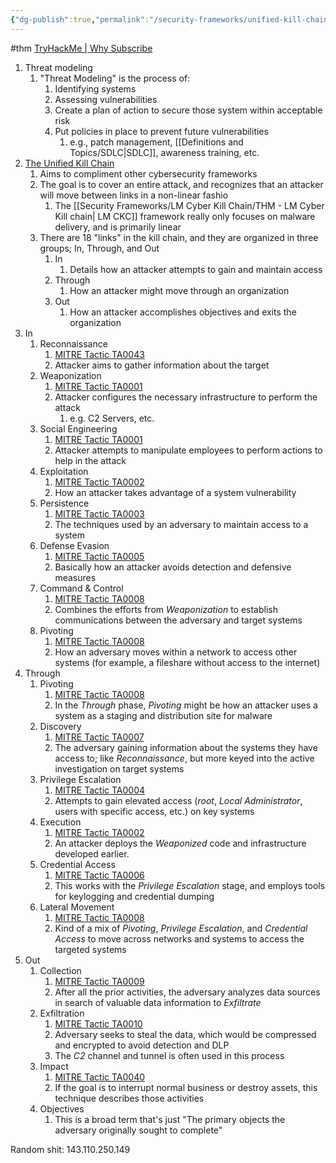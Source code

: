 ```yaml
---
{"dg-publish":true,"permalink":"/security-frameworks/unified-kill-chain/thm-unified-kill-chain/","noteIcon":""}
---
```


#thm 
[TryHackMe | Why Subscribe](https://tryhackme.com/room/unifiedkillchain)

1. Threat modeling
	1. "Threat Modeling" is the process of:
		1. Identifying systems
		2. Assessing vulnerabilities
		3. Create a plan of action to secure those system within acceptable risk
		4. Put policies in place to prevent future vulnerabilities
			1. e.g., patch management, [[Definitions and Topics/SDLC\|SDLC]], awareness training, etc.
2. [The Unified Kill Chain](https://www.unifiedkillchain.com/)
	1. Aims to compliment other cybersecurity frameworks
	2. The goal is to cover an entire attack, and recognizes that an attacker will move between links in a non-linear fashio
		1. The [[Security Frameworks/LM Cyber Kill Chain/THM - LM Cyber Kill chain\| LM CKC]] framework really only focuses on malware delivery, and is primarily linear
	3. There are 18 "links" in the kill chain, and they are organized in three groups; In, Through, and Out
		1. In
			1. Details how an attacker attempts to gain and maintain access
		2. Through
			1. How an attacker might move through an organization
		3. Out
			1. How an attacker accomplishes objectives and exits the organization
3. In
	1. Reconnaissance
		1. [MITRE Tactic TA0043](https://attack.mitre.org/tactics/TA0043/)
		2. Attacker aims to gather information about the target
	2. Weaponization
		1. [MITRE Tactic TA0001](https://attack.mitre.org/tactics/TA0001/)
		2. Attacker configures the necessary infrastructure to perform the attack
			1. e.g. C2 Servers, etc.
	3. Social Engineering
		1. [MITRE Tactic TA0001](https://attack.mitre.org/tactics/TA0001/)
		2. Attacker attempts to manipulate employees to perform actions to help in the attack
	4. Exploitation
		1. [MITRE Tactic TA0002](https://attack.mitre.org/tactics/TA0002/)
		2. How an attacker takes advantage of a system vulnerability
	5. Persistence
		1. [MITRE Tactic TA0003](https://attack.mitre.org/tactics/TA0003/)
		2. The techniques used by an adversary to maintain access to a system
	6. Defense Evasion
		1. [MITRE Tactic TA0005](https://attack.mitre.org/tactics/TA0005/)
		2. Basically how an attacker avoids detection and defensive measures
	7. Command & Control
		1. [MITRE Tactic TA0008](https://attack.mitre.org/tactics/TA0011/)
		2. Combines the efforts from *Weaponization* to establish communications between the adversary and target systems
	8. Pivoting
		1. [MITRE Tactic TA0008](https://attack.mitre.org/tactics/TA0011/)
		2. How an adversary moves within a network to access other systems (for example, a fileshare without access to the internet)
4. Through
	1. Pivoting
		1. [MITRE Tactic TA0008](https://attack.mitre.org/tactics/TA0011/)
		2. In the *Through* phase, *Pivoting* might be how an attacker uses a system as a staging and distribution site for malware
	2. Discovery
		1. [MITRE Tactic TA0007](https://attack.mitre.org/tactics/TA0007/)
		2. The adversary gaining information about the systems they have access to; like *Reconnaissance*, but more keyed into the active investigation on target systems
	3. Privilege Escalation
		1. [MITRE Tactic TA0004](https://attack.mitre.org/tactics/TA0004/)
		2. Attempts to gain elevated access (*root*, *Local Administrator*, users with specific access, etc.) on key systems
	4. Execution
		1. [MITRE Tactic TA0002](https://attack.mitre.org/tactics/TA0002/)
		2. An attacker deploys the *Weaponized* code and infrastructure developed earlier.
	5. Credential Access
		1. [MITRE Tactic TA0006](https://attack.mitre.org/tactics/TA0006/)
		2. This works with the *Privilege Escalation* stage, and employs tools for keylogging and credential dumping
	6. Lateral Movement
		1. [MITRE Tactic TA0008](https://attack.mitre.org/tactics/TA0011/)
		2. Kind of a mix of *Pivoting*, *Privilege Escalation*, and *Credential Access* to move across networks and systems to access the targeted systems
5. Out
	1. Collection
		1. [MITRE Tactic TA0009](https://attack.mitre.org/tactics/TA0009/)
		2. After all the prior activities, the adversary analyzes data sources in search of valuable data information to *Exfiltrate* 
	2. Exfiltration
		1. [MITRE Tactic TA0010](https://attack.mitre.org/tactics/TA0010/)
		2. Adversary seeks to steal the data, which would be compressed and encrypted to avoid detection and DLP
		3. The *C2* channel and tunnel is often used in this process
	3. Impact
		1. [MITRE Tactic TA0040](https://attack.mitre.org/tactics/TA0040/)
		2. If the goal is to interrupt normal business or destroy assets, this technique describes those activities
	4. Objectives
		1. This is a broad term that's just "The primary objects the adversary originally sought to complete"



Random shit:
143.110.250.149